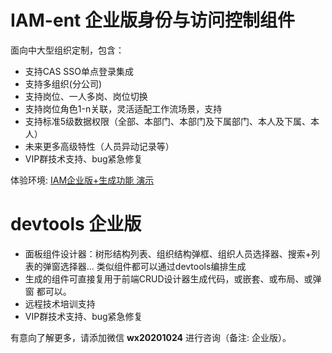 # IAM-ent 企业版身份与访问控制组件
面向中大型组织定制，包含：
* 支持CAS SSO单点登录集成
* 支持多组织(分公司)
* 支持岗位、一人多岗、岗位切换
* 支持岗位角色1-n关联，灵活适配工作流场景，支持
* 支持标准5级数据权限（全部、本部门、本部门及下属部门、本人及下属、本人）
* 未来更多高级特性（人员异动记录等）
* VIP群技术支持、bug紧急修复

体验环境: [IAM企业版+生成功能 演示](http://demo.diboot.com/)

# devtools 企业版

* 面板组件设计器：树形结构列表、组织结构弹框、组织人员选择器、搜索+列表的弹窗选择器... 类似组件都可以通过devtools编排生成
* 生成的组件可直接复用于前端CRUD设计器生成代码，或嵌套、或布局、或弹窗 都可以。
* 远程技术培训支持
* VIP群技术支持、bug紧急修复

有意向了解更多，请添加微信 **wx20201024** 进行咨询（备注: 企业版）。